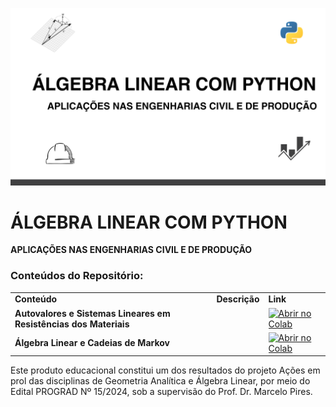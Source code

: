 ![PyAlgerin2](assents/capa.png)


# ÁLGEBRA LINEAR COM PYTHON
**APLICAÇÕES NAS ENGENHARIAS CIVIL E DE PRODUÇÃO**

### Conteúdos do Repositório:

<div align="center">
    <table>
        <tr>
            <td><strong>Conteúdo</strong></td>
            <td><strong>Descrição</strong></td>
            <td><strong>Link</strong></td>
        </tr>
        <tr>
            <td><strong>Autovalores e Sistemas Lineares em Resistências dos Materiais</strong></td>
    <td><strong></strong></td>
            <td><a href="https://colab.research.google.com/drive/19aF4oj6wWhO5n_Ycp4TKfCpNuo7kywAc?usp=sharing" target="_blank">
                <img src="https://colab.research.google.com/assets/colab-badge.svg" alt="Abrir no Colab" />
            </a></td>
        </tr>

 <tr>
            <td><strong>Álgebra Linear e Cadeias de Markov</strong></td>
    <td><strong></strong></td>
            <td><a href="https://colab.research.google.com/drive/1Pv0TrmRs3gPbHezbBJ1ZD4exiPkgy_77?usp=sharing" target="_blank">
                <img src="https://colab.research.google.com/assets/colab-badge.svg" alt="Abrir no Colab" />
            </a></td>
        </tr>
    </table>
</div>


Este produto educacional constitui um dos resultados do projeto Ações em prol das disciplinas de Geometria Analítica e Álgebra Linear, por meio do Edital PROGRAD Nº 15/2024, sob a supervisão do Prof. Dr. Marcelo Pires.